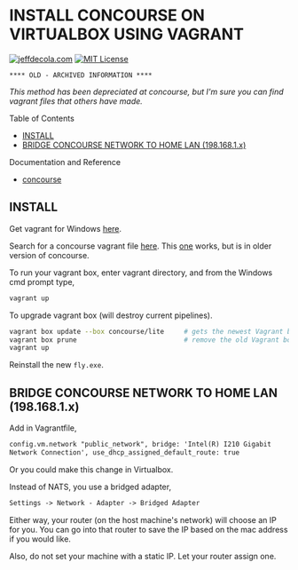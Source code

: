 # INSTALL CONCOURSE ON VIRTUALBOX USING VAGRANT

[![jeffdecola.com](https://img.shields.io/badge/website-jeffdecola.com-blue)](https://jeffdecola.com)
[![MIT License](https://img.shields.io/:license-mit-blue.svg)](https://jeffdecola.mit-license.org)

```text
**** OLD - ARCHIVED INFORMATION ****
```

_This method has been depreciated at concourse, but I'm sure you can
find vagrant files that others have made._

Table of Contents

* [INSTALL](https://github.com/JeffDeCola/my-cheat-sheets/blob/master/software/operations/continuous-integration-continuous-deployment/concourse-cheat-sheet/install-concourse-on-virtualbox-using-vagrant.md#install)
* [BRIDGE CONCOURSE NETWORK TO HOME LAN (198.168.1.x)](https://github.com/JeffDeCola/my-cheat-sheets/blob/master/software/operations/continuous-integration-continuous-deployment/concourse-cheat-sheet/install-concourse-on-virtualbox-using-vagrant.md#bridge-concourse-network-to-home-lan-1981681x)

Documentation and Reference

* [concourse](https://github.com/JeffDeCola/my-cheat-sheets/blob/master/software/operations/continuous-integration-continuous-deployment/concourse-cheat-sheet/README.md)

## INSTALL

Get vagrant for Windows [here](https://www.vagrantup.com).

Search for a concourse vagrant file
[here](https://app.vagrantup.com/boxes/search).
This [one](https://app.vagrantup.com/concourse/boxes/lite) works,
but is in older version of concourse.

To run your vagrant box, enter vagrant directory, and from the
Windows cmd prompt type,

```bash
vagrant up
```

To upgrade vagrant box (will destroy current pipelines).

```bash
vagrant box update --box concourse/lite     # gets the newest Vagrant box
vagrant box prune                           # remove the old Vagrant boxes
vagrant up
```

Reinstall the new `fly.exe`.

## BRIDGE CONCOURSE NETWORK TO HOME LAN (198.168.1.x)

Add in Vagrantfile,

```txt
config.vm.network "public_network", bridge: 'Intel(R) I210 Gigabit
Network Connection', use_dhcp_assigned_default_route: true
```

Or you could make this change in Virtualbox.

Instead of NATS, you use a bridged adapter,

```txt
Settings -> Network - Adapter -> Bridged Adapter
```

Either way, your router (on the host machine's network) will choose an
IP for you.  You can go into that router to save the
IP based on the mac address if you would like.

Also, do not set your machine with a static IP.
Let your router assign one.
